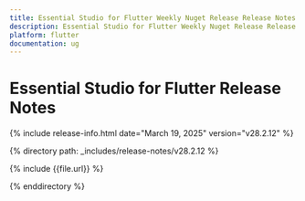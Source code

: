 ```yaml
---
title: Essential Studio for Flutter Weekly Nuget Release Release Notes  
description: Essential Studio for Flutter Weekly Nuget Release Release Notes  
platform: flutter
documentation: ug
---
```


# Essential Studio for Flutter  Release Notes  

{% include release-info.html date="March 19, 2025"  version="v28.2.12" %} 

{% directory path: _includes/release-notes/v28.2.12 %}

{% include {{file.url}} %}

{% enddirectory %}